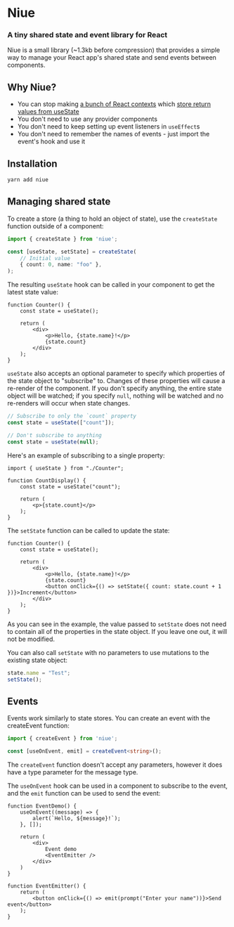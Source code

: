 # Niue

### A tiny shared state and event library for React

Niue is a small library (~1.3kb before compression) that provides a simple way to manage your React app's shared state and send events between components.

## Why Niue?

- You can stop making [a bunch of React contexts](https://github.com/kobra-dev/better-react-spreadsheet/blob/main/src/state.tsx#L33) which [store return values from useState](https://github.com/kobra-dev/better-react-spreadsheet/blob/main/src/Spreadsheet.tsx#L128)
- You don't need to use any provider components
- You don't need to keep setting up event listeners in `useEffect`s
- You don't need to remember the names of events - just import the event's hook and use it

## Installation

```bash
yarn add niue
```

## Managing shared state

To create a store (a thing to hold an object of state), use the `createState` function outside of a component:

```ts
import { createState } from 'niue';

const [useState, setState] = createState(
    // Initial value
    { count: 0, name: "foo" },
);
```

The resulting `useState` hook can be called in your component to get the latest state value:

```tsx
function Counter() {
    const state = useState();

    return (
        <div>
            <p>Hello, {state.name}!</p>
            {state.count}
        </div>
    );
}
```

`useState` also accepts an optional parameter to specify which properties of the state object to "subscribe" to. Changes of these properties will cause a re-render of the component. If you don't specify anything, the entire state object will be watched; if you specify `null`, nothing will be watched and no re-renders will occur when state changes.

```ts
// Subscribe to only the `count` property
const state = useState(["count"]);

// Don't subscribe to anything
const state = useState(null);
```

Here's an example of subscribing to a single property:

```tsx
import { useState } from "./Counter";

function CountDisplay() {
    const state = useState("count");

    return (
        <p>{state.count}</p>
    );
}
```

The `setState` function can be called to update the state:

```tsx
function Counter() {
    const state = useState();

    return (
        <div>
            <p>Hello, {state.name}!</p>
            {state.count}
            <button onClick={() => setState({ count: state.count + 1 })}>Increment</button>
        </div>
    );
}
```

As you can see in the example, the value passed to `setState` does not need to contain all of the properties in the state object. If you leave one out, it will not be modified.

You can also call `setState` with no parameters to use mutations to the existing state object:

```ts
state.name = "Test";
setState();
```

## Events

Events work similarly to state stores. You can create an event with the createEvent function:

```ts
import { createEvent } from 'niue';

const [useOnEvent, emit] = createEvent<string>();
```

The `createEvent` function doesn't accept any parameters, however it does have a type parameter for the message type.

The `useOnEvent` hook can be used in a component to subscribe to the event, and the `emit` function can be used to send the event:

```tsx
function EventDemo() {
    useOnEvent((message) => {
        alert(`Hello, ${message}!`);
    }, []);

    return (
        <div>
            Event demo
            <EventEmitter />
        </div>
    )
}

function EventEmitter() {
    return (
        <button onClick={() => emit(prompt("Enter your name"))}>Send event</button>
    );
}
```